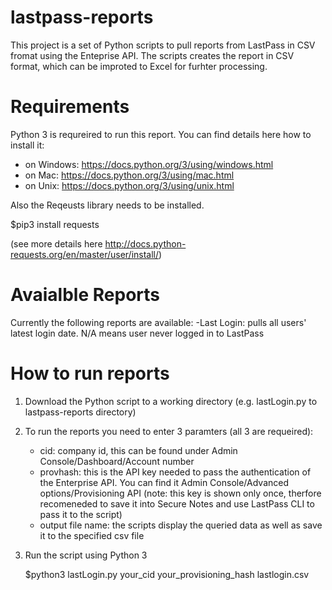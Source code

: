 # lastpass-reports

This project is a set of Python scripts to pull reports from LastPass in CSV fromat using the Enteprise API. The scripts creates the report in CSV format, which can be improted to Excel for furhter processing.

# Requirements

Python 3 is requreired to run this report. You can find details here how to install it:
- on Windows: https://docs.python.org/3/using/windows.html
- on Mac: https://docs.python.org/3/using/mac.html
- on Unix: https://docs.python.org/3/using/unix.html

Also the Reqeusts library needs to be installed. 

  $pip3 install requests

(see more details here http://docs.python-requests.org/en/master/user/install/)

# Avaialble Reports

Currently the following reports are available:
-Last Login: pulls all users' latest login date. N/A means user never logged in to LastPass

# How to run reports

1) Download the Python script to a working directory (e.g. lastLogin.py to lastpass-reports directory)
2) To run the reports you need to enter 3 paramters (all 3 are requeired):
    - cid: company id, this can be found under Admin Console/Dashboard/Account number 
    - provhash: this is the API key needed to pass the authentication of the Enterprise API. You can find it Admin                   Console/Advanced options/Provisioning API (note: this key is shown only once, therfore recomeneded to save it into             Secure Notes and use LastPass CLI to pass it to the script)
    - output file name: the scripts display the queried data as well as save it to the specified csv file
3) Run the script using Python 3
   
   $python3 lastLogin.py your_cid your_provisioning_hash lastlogin.csv
   
   

